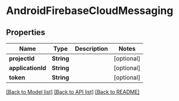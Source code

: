 # AndroidFirebaseCloudMessaging

## Properties
Name | Type | Description | Notes
------------ | ------------- | ------------- | -------------
**projectId** | **String** |  | [optional] 
**applicationId** | **String** |  | [optional] 
**token** | **String** |  | [optional] 

[[Back to Model list]](../README.md#models) [[Back to API list]](../README.md#api-endpoints) [[Back to README]](../README.md)


